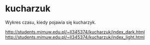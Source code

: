 kucharzuk
=========

Wykres czasu, kiedy pojawia się kucharzyk.

http://students.mimuw.edu.pl/~ll345374/kucharzuk/index_dark.html
http://students.mimuw.edu.pl/~ll345374/kucharzuk/index_light.html

